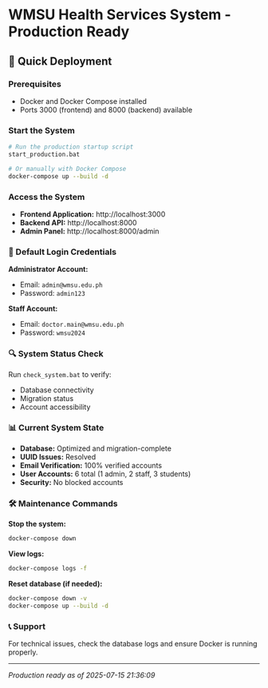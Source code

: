 # WMSU Health Services System - Production Ready

## 🚀 Quick Deployment

### Prerequisites
- Docker and Docker Compose installed
- Ports 3000 (frontend) and 8000 (backend) available

### Start the System
```bash
# Run the production startup script
start_production.bat

# Or manually with Docker Compose
docker-compose up --build -d
```

### Access the System
- **Frontend Application:** http://localhost:3000
- **Backend API:** http://localhost:8000
- **Admin Panel:** http://localhost:8000/admin

### 🔐 Default Login Credentials

**Administrator Account:**
- Email: `admin@wmsu.edu.ph`
- Password: `admin123`

**Staff Account:**
- Email: `doctor.main@wmsu.edu.ph`  
- Password: `wmsu2024`

### 🔍 System Status Check
Run `check_system.bat` to verify:
- Database connectivity
- Migration status  
- Account accessibility

### 📊 Current System State
- **Database:** Optimized and migration-complete
- **UUID Issues:** Resolved
- **Email Verification:** 100% verified accounts
- **User Accounts:** 6 total (1 admin, 2 staff, 3 students)
- **Security:** No blocked accounts

### 🛠️ Maintenance Commands

**Stop the system:**
```bash
docker-compose down
```

**View logs:**
```bash
docker-compose logs -f
```

**Reset database (if needed):**
```bash
docker-compose down -v
docker-compose up --build -d
```

### 📞 Support
For technical issues, check the database logs and ensure Docker is running properly.

---
*Production ready as of 2025-07-15 21:36:09*

